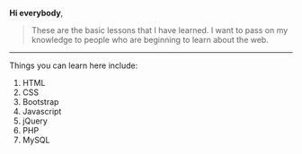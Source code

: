 **Hi everybody**,

>These are the basic lessons that I have learned. I want to pass on my knowledge to people who are beginning to learn about the web.
***
Things you can learn here include:
1. HTML
1. CSS
1. Bootstrap
1. Javascript
1. jQuery
1. PHP
1. MySQL
